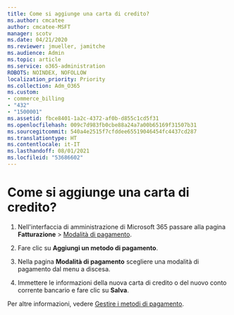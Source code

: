 ```yaml
---
title: Come si aggiunge una carta di credito?
ms.author: cmcatee
author: cmcatee-MSFT
manager: scotv
ms.date: 04/21/2020
ms.reviewer: jmueller, jamitche
ms.audience: Admin
ms.topic: article
ms.service: o365-administration
ROBOTS: NOINDEX, NOFOLLOW
localization_priority: Priority
ms.collection: Adm_O365
ms.custom:
- commerce_billing
- "432"
- "1500001"
ms.assetid: fbce8401-1a2c-4372-af0b-d855c1cd5f31
ms.openlocfilehash: 009c7d983fb0cbe88a24a7a00b65169f31507b31
ms.sourcegitcommit: 540a4e2515f7cfddee65519046454fc4437cd287
ms.translationtype: HT
ms.contentlocale: it-IT
ms.lasthandoff: 08/01/2021
ms.locfileid: "53686602"
---
```

# <a name="how-do-i-add-a-credit-card"></a>Come si aggiunge una carta di credito?

1. Nell'interfaccia di amministrazione di Microsoft 365 passare alla pagina **Fatturazione** \> [Modalità di pagamento](https://go.microsoft.com/fwlink/p/?linkid=2018806).

2. Fare clic su **Aggiungi un metodo di pagamento**.

3. Nella pagina **Modalità di pagamento** scegliere una modalità di pagamento dal menu a discesa.

4. Immettere le informazioni della nuova carta di credito o del nuovo conto corrente bancario e fare clic su **Salva**.

Per altre informazioni, vedere [Gestire i metodi di pagamento](/microsoft-365/commerce/billing-and-payments/manage-payment-methods).
